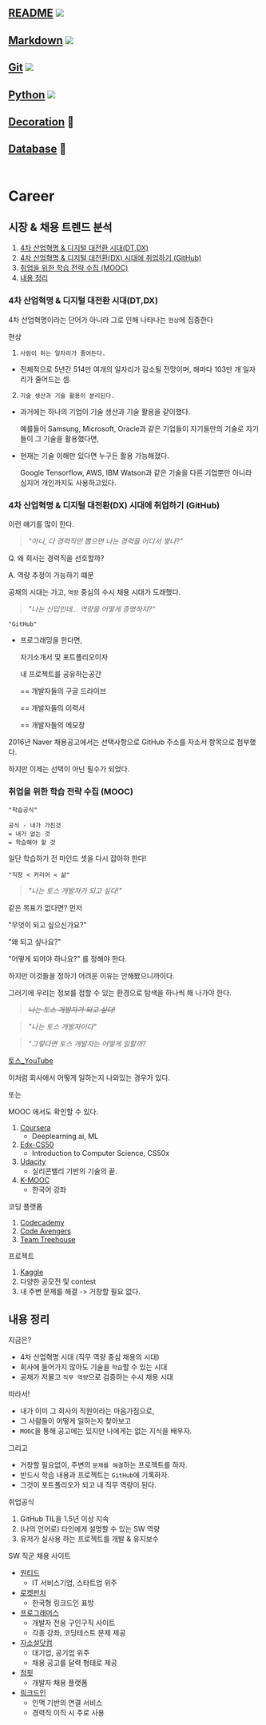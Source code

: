 ## [README](../README.md) <img src="https://img.shields.io/badge/README-018EF5?style=flat&logo=README&logoColor=white" /><br>
## [Markdown](markdown.md) <img src="https://img.shields.io/badge/MARKDOWN-000000?style=flat&logo=Markdown&logoColor=white" />
## [Git](git.md) <img src="https://img.shields.io/badge/GIT-F05032?style=flat&logo=Git&logoColor=white" />
## [Python](python.md) <img src="https://img.shields.io/badge/PYTHON-3776AB?style=flat&logo=python&logoColor=white" />
## [Decoration](decorate.md) 🎨
## [Database](database.md) 💾 <br></br>


# Career

## 시장 & 채용 트렌드 분석
1. [4차 산업혁명 & 디지털 대전환 시대(DT,DX)](#4차-산업혁명--디지털-대전환-시대dtdx)
2. [4차 산업혁명 & 디지털 대전환(DX) 시대에 취업하기 (GitHub)](#4차-산업혁명--디지털-대전환dx-시대에-취업하기-github)
3. [취업을 위한 학습 전략 수집 (MOOC)](#취업을-위한-학습-전략-수집-mooc)
4. [내용 정리](#내용-정리)

### 4차 산업혁명 & 디지털 대전환 시대(DT,DX)
4차 산업혁명이라는 단어가 아니라 그로 인해 나타나는 `현상`에 집중한다

현상
1. `사람이 하는 일자리가 줄어든다.`

- 전체적으로 5년간 514만 여개의 일자리가 감소될 전망이며, 해마다 103만 개 일자리가 줄어드는 셈.

2. `기술 생산과 기술 활용이 분리된다.`

- 과거에는 하나의 기업이 기술 생산과 기술 활용을 같이했다.

    예를들어 Samsung, Microsoft, Oracle과 같은 기업들이 자기들만의 기술로 자기들이 그 기술을 활용했다면,

- 현재는 기술 이해만 있다면 누구든 활용 가능해졌다.

    Google Tensorflow, AWS, IBM Watson과 같은 기술을 다른 기업뿐만 아니라 심지어 개인까지도 사용하고있다.
    
### 4차 산업혁명 & 디지털 대전환(DX) 시대에 취업하기 (GitHub)

이런 얘기를 많이 한다.
> *"아니, 다 경력직만 뽑으면 나는 경력을 어디서 쌓나?"*

Q. 왜 회사는 경력직을 선호할까?

A. 역량 추정이 가능하기 떄문

공채의 시대는 가고, `역량` 중심의 수시 채용 시대가 도래했다.

>*"나는 신입인데... 역량을 어떻게 증명하지?"*
```
"GitHub"
```

- 프로그래밍을 한다면,

    자기소개서 및 포트폴리오이자

    내 프로젝트를 공유하는공간

    == 개발자들의 구글 드라이브

    == 개발자들의 이력서

    == 개발자들의 메모장

2016년 Naver 채용공고에서는 선택사항으로 GitHub 주소를 자소서 항목으로 첨부했다.

하지만 이제는 선택이 아닌 필수가 되었다.

### 취업을 위한 학습 전략 수집 (MOOC)

```
"학습공식"

공식 - 내가 가진것
= 내가 없는 것
= 학습해야 할 것
```

일단 학습하기 전 마인드 셋을 다시 잡아햐 한다!

```
"직장 < 커리어 < 삶"
```

> *"나는 토스 개발자가 되고 싶다!"*

같은 목표가 없다면? 먼저

"무엇이 되고 싶으신가요?"

"왜 되고 싶나요?"

"어떻게 되어야 하나요?" 를 정해야 한다.

하지만 이것들을 정하기 어려운 이유는 안해봤으니까이다.

그러기에 우리는 정보를 접할 수 있는 환경으로 탐색을 하나씩 해 나가야 한다.

> *~~나는 토스 개발자가 되고 싶다!~~*

> *"나는 토스 개발자이다"*

> *"그렇다면 토스 개발자는 어떻게 일할까?*

[토스_YouTube](https://www.youtube.com/playlist?list=PL1DJtS1Hv1PiGXmgruP1_gM2TSvQiOsFL)

이처럼 회사에서 어떻게 일하는지 나와있는 경우가 있다.

또는

MOOC 에서도 확인할 수 있다.
1. [Coursera](https://www.coursera.org/)
    - Deeplearning.ai, ML
2. [Edx-CS50](https://www.edx.org/)
    - Introduction to Computer Science, CS50x
3. [Udacity](https://www.udacity.com/)
    - 실리콘밸리 기반의 기술의 끝.
4. [K-MOOC](http://www.kmooc.kr/)
    - 한국어 강좌

코딩 플랫폼
1. [Codecademy](https://www.codecademy.com/)
2. [Code Avengers](https://www.codeavengers.com/)
3. [Team Treehouse](https://teamtreehouse.com/)

프로젝트
1. [Kaggle](https://www.kaggle.com/)
2. 다양한 공모전 및 contest
3. 내 주변 문제를 해결 -> 거창할 필요 없다.

## 내용 정리
지금은?

- 4차 산업혁명 시대 (직무 역량 중심 채용의 시대)
- 회사에 들어가지 않아도 기술을 `학습`할 수 있는 시대
- 공채가 저물고 `직무 역량`으로 검증하는 수시 채용 시대

따라서!
- 내가 이미 그 회사의 직원이라는 마음가짐으로,
- 그 사람들이 어떻게 일하는지 찾아보고
- `MOOC`을 통해 공고에는 있지만 나에게는 없는 지식을 배우자.

그리고
- 거창할 필요없이, 주변의 `문제를 해결`하는 프로젝트를 하자.
- 반드시 학습 내용과 프로젝트는 `GitHub`에 기록하자.
- 그것이 포트폴리오가 되고 내 직무 역량이 된다.

취업공식
1. GitHub TIL을 1.5년 이상 지속
2. (나의 언어로) 타인에게 설명할 수 있는 SW 역량
3. 유저가 실사용 하는 프로젝트를 개발 & 유지보수

SW 직군 채용 사이트
- [원티드](https://www.wanted.co.kr/)
    - IT 서비스기업, 스타트업 위주
- [로켓펀치](https://www.rocketpunch.com/)
    - 한국형 링크드인 표방
- [프로그래머스](https://programmers.co.kr/)
    - 개발자 전용 구인구직 사이트
    - 각종 강좌, 코딩테스트 문제 제공
- [자소설닷컴](https://jasoseol.com/)
    - 대기업, 공기업 위주
    - 채용 공고를 달력 형태로 제공
- [점핏](https://www.jumpit.co.kr/)
    - 개발자 채용 플랫폼
- [링크드인](https://kr.linkedin.com/)
    - 인맥 기반의 연결 서비스
    - 경력직 이직 시 주로 사용